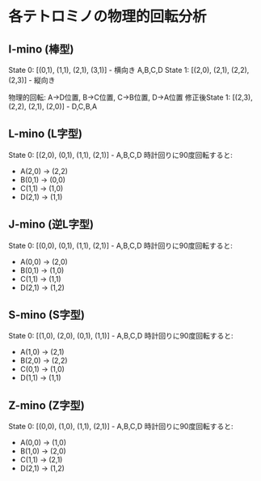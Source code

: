 # 各テトロミノの物理的回転分析

## I-mino (棒型)
State 0: [(0,1), (1,1), (2,1), (3,1)] - 横向き A,B,C,D
State 1: [(2,0), (2,1), (2,2), (2,3)] - 縦向き

物理的回転: A→D位置, B→C位置, C→B位置, D→A位置
修正後State 1: [(2,3), (2,2), (2,1), (2,0)] - D,C,B,A

## L-mino (L字型)
State 0: [(2,0), (0,1), (1,1), (2,1)] - A,B,C,D
時計回りに90度回転すると:
- A(2,0) → (2,2)
- B(0,1) → (0,0) 
- C(1,1) → (1,0)
- D(2,1) → (1,1)

## J-mino (逆L字型)
State 0: [(0,0), (0,1), (1,1), (2,1)] - A,B,C,D
時計回りに90度回転すると:
- A(0,0) → (2,0)
- B(0,1) → (1,0)
- C(1,1) → (1,1)
- D(2,1) → (1,2)

## S-mino (S字型)
State 0: [(1,0), (2,0), (0,1), (1,1)] - A,B,C,D
時計回りに90度回転すると:
- A(1,0) → (2,1)
- B(2,0) → (2,2)
- C(0,1) → (1,0)
- D(1,1) → (1,1)

## Z-mino (Z字型)
State 0: [(0,0), (1,0), (1,1), (2,1)] - A,B,C,D
時計回りに90度回転すると:
- A(0,0) → (1,0)
- B(1,0) → (2,0)
- C(1,1) → (2,1)
- D(2,1) → (1,2)